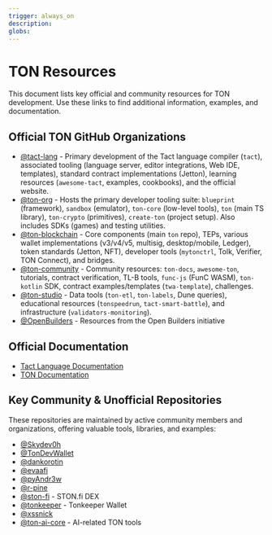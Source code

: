 ```yaml
---
trigger: always_on
description: 
globs: 
---
```

# TON Resources

This document lists key official and community resources for TON development. Use these links to find additional information, examples, and documentation.

## Official TON GitHub Organizations

*   [@tact-lang](mdc:https:/github.com/tact-lang) - Primary development of the Tact language compiler (`tact`), associated tooling (language server, editor integrations, Web IDE, templates), standard contract implementations (Jetton), learning resources (`awesome-tact`, examples, cookbooks), and the official website.
*   [@ton-org](mdc:https:/github.com/ton-org) - Hosts the primary developer tooling suite: `blueprint` (framework), `sandbox` (emulator), `ton-core` (low-level tools), `ton` (main TS library), `ton-crypto` (primitives), `create-ton` (project setup). Also includes SDKs (games) and testing utilities.
*   [@ton-blockchain](mdc:https:/github.com/ton-blockchain) - Core components (main `ton` repo), TEPs, various wallet implementations (v3/v4/v5, multisig, desktop/mobile, Ledger), token standards (Jetton, NFT), developer tools (`mytonctrl`, Tolk, Verifier, TON Connect), and bridges.
*   [@ton-community](mdc:https:/github.com/ton-community) - Community resources: `ton-docs`, `awesome-ton`, tutorials, contract verification, TL-B tools, `func-js` (FunC WASM), `ton-kotlin` SDK, contract examples/templates (`twa-template`), challenges.
*   [@ton-studio](mdc:https:/github.com/ton-studio) - Data tools (`ton-etl`, `ton-labels`, Dune queries), educational resources (`tonspeedrun`, `tact-smart-battle`), and infrastructure (`validators-monitoring`).
*   [@OpenBuilders](mdc:https:/github.com/OpenBuilders) - Resources from the Open Builders initiative

## Official Documentation

*   [Tact Language Documentation](mdc:https:/docs.tact-lang.org)
*   [TON Documentation](mdc:https:/docs.ton.org)

## Key Community & Unofficial Repositories

These repositories are maintained by active community members and organizations, offering valuable tools, libraries, and examples:

*   [@Skydev0h](mdc:https:/github.com/Skydev0h)
*   [@TonDevWallet](mdc:https:/github.com/TonDevWallet)
*   [@dankorotin](mdc:https:/github.com/dankorotin)
*   [@evaafi](mdc:https:/github.com/evaafi)
*   [@pyAndr3w](mdc:https:/github.com/pyAndr3w)
*   [@r-pine](mdc:https:/github.com/r-pine)
*   [@ston-fi](mdc:https:/github.com/ston-fi) - STON.fi DEX
*   [@tonkeeper](mdc:https:/github.com/tonkeeper) - Tonkeeper Wallet
*   [@xssnick](mdc:https:/github.com/xssnick)
*   [@ton-ai-core](mdc:https:/github.com/ton-ai-core) - AI-related TON tools
